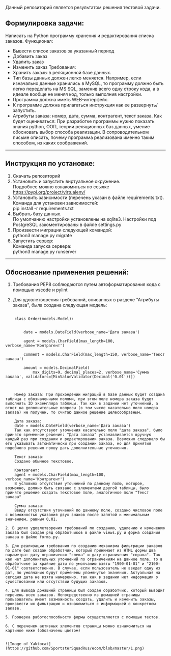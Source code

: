 Данный репозиторий является результатом решения тестовой задачи.

## Формулировка задачи:
Написать на Python программу хранения и редактирования списка заказов.
Функционал:
- Вывести список заказов за указанный период
- Добавить заказ
- Удалить заказ
- Изменить заказ
Требования:
- Хранить заказы в реляционной базе данных.
- Тип базы данных должен легко меняется. Например, если изначально данные
хранились в MySQL, то программу должно быть легко переделать на MS SQL,
заменив всего одну строку кода, а в идеале вообще не меняя код, только выполнив
настройки.
- Программа должна иметь WEB-интерфейс.
- К программе должна прилагаться инструкция как ее развернуть/запустить.
- Атрибуты заказа: номер, дата, сумма, контрагент, текст заказа.
Как будет оцениваться:
При разработке программы нужно показать знания python, ООП, теории
реляционных баз данных, умение обосновать выбор способа реализации. В
сопроводительном письме описать, почему программа реализована именно таким
способом, из каких соображений.
-----------------------------------

## Инструкция по установке:
1. Скачать репозиторий
2. Установить и запустить виртуальное окружение.  
    Подробнее можно ознакомиться по ссылке https://pypi.org/project/virtualenv/
3. Установить зависимости (перечень указан в файле requirements.txt).  
    Команда для установки зависимостей:  
    pip install -r requirements.txt
4. Выбрать базу данных.  
    По умолчанию настройки установлены на sqlite3. Настройки под PostgreSQL закоментированы в файле settings.py
5. Произвести миграции следующей командой:  
     python3 manage.py migrate
6. Запустить сервер:  
    Команда запуска сервера:  
    python3 manage.py runserver
-----------------------------------

## Обоснование применения решений:

1. Требования PEP8 соблюдаются путем автоформатирования кода с помощью vscode и pylint


2. Для удовлетворения требований, описанных в разделе "Атрибуты заказа", была создана следующая модель:
```

    class Order(models.Model):


        date = models.DateField(verbose_name='Дата заказа')

        agent = models.CharField(max_length=100, verbose_name='Контрагент')

        comment = models.CharField(max_length=150, verbose_name='Текст заказа')

        amount = models.DecimalField(
            max_digits=9, decimal_places=2, verbose_name='Сумма заказа', validators=[MinValueValidator(Decimal('0.01'))])



    Номер заказа: При прохождении миграций в базе данных будет создана таблица с обозначенными полями, при этом поле номера заказа будет выполнять ID экземпляра таблицы. Так как в задании нет уточнений, а ответ на дополнительные вопросы (в том числе касательно поля номера заказа) не получен, то считаю данное решение целесообразным.

    Дата заказа:
    date = models.DateField(verbose_name='Дата заказа')
    Так как отсутствуют уточнения касательно поля "дата заказа", было принято временное решение: "Дата заказа" устанавливается вручную каждый раз при создании и редактировании заказа. Возможно следовало бы его указывать автоматически при создании заказа, но для принятия подобного решения прошу дать дополнительные уточнения.

    Текст заказа:
    Создано обычное текстовое.

    Контрагент:
    agent = models.CharField(max_length=100, verbose_name='Контрагент')
    В условиях отсутствия уточнений по данному полю, которое, возможно, должно быть связано с элементами другой таблицы, было принято решение создать текстовое поле, аналогичное полю "Текст заказа" 

    Сумма заказа:
    Ввиду отсутствия уточнений по данному полю, создано числовое поле с возможностью указания двух знаков после запятой и минимальным значением, равным 0,01.

2. В целях удовлетворения требований по созданию, удалению и изменению заказа был создан ряд обработчиков в файле views.py и форма создания заказа в файле forms.py. 

3. Для реализации требования по созданию механизма фильтрации заказов по дате был создан обработчик, который принимает из HTML формы два параметра: дату ограничения "слева" и дату ограничения "справа". Так как нет дополнительных уточнений по ограничениям на данное поле, то в обработчике за крайние даты по умолчанию взяты "1900-01-01" и "2100-01-01" соответственно. В случае, если пользователь не введет одну из дат, по умолчанию будут применены упомянутые значения. Актуальная на сегодня дата не взята намеренно, так как в задании нет информации о существовании или отсутствии будущих заказов.

4. Для вывода домашней страницы был создан обработчик, который выводит перечень всех заказов. Непосредственно из домашней страницы пользователь имеет возможность создать, удалить и изменить заказы, произвести их фильтрацию и ознакомиться с информацией о конкретном заказе.

5. Проверка работоспособности формы осуществляется с помощью тестов.

6. С переченем активных элементов страницы можно ознакомиться на картинке ниже (обозначены цветом)


![Image of Yaktocat](https://github.com/SportsterSquadRus/ecom/blob/master/1.png)
